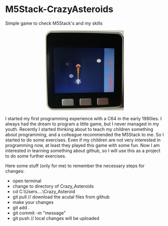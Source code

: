# M5Stack-CrazyAsteroids
Simple game to check M5Stack's and my skills

<p align="center">
 <img src="https://github.com/RJPlog/M5Stack-CrazyAsteroids/blob/master/screenshot.jpg" width="250">
</p>

I started my first programming experience with a C64 in the early 1980ies. I always had the dream to program a little game, but I never managed in my youth. 
Recently I started thinking about to teach my children something about programming, and a colleague recommended the M5Stack to me. So I started to do some exercises. Even if my children are not very interested in programming now, at least they played this game with some fun.
Now I am interested in learning something about github, so I will use this as a project to do some further exercises.

Here some stuff (only for me) to remember the necessary steps for changes:
- open terminal
- change to directory of Crazy_Asteroids
- cd C:\Users....\Crazy_Asteroid
- git pull  // download the acutal files from github
- make your changes
- git add .
- git commit -m "message"
- git push  // local changes will be uploaded
